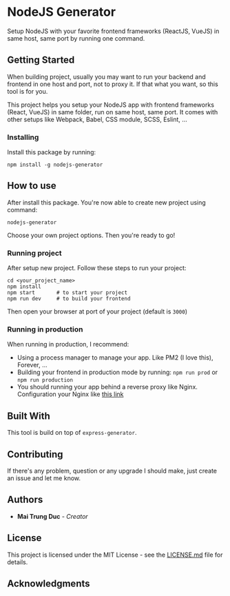 # NodeJS Generator

Setup NodeJS with your favorite frontend frameworks (ReactJS, VueJS) in same host, same port by running one command.

## Getting Started
When building project, usually you may want to run your backend and frontend in one host and port, not to proxy it. If that what you want, so this tool is for you.

This project helps you setup your NodeJS app with frontend frameworks (React, VueJS) in same folder, run on same host, same port. It comes with other setups like Webpack, Babel, CSS module, SCSS, Eslint, ...

### Installing

Install this package by running:
```
npm install -g nodejs-generator
```

## How to use

After install this package. You're now able to create new project using command:
```
nodejs-generator
```

Choose your own project options. Then you're ready to go!

### Running project

After setup new project. Follow these steps to run your project:
```
cd <your_project_name>
npm install
npm start       # to start your project
npm run dev     # to build your frontend
```
Then open your browser at port of your project (default is `3000`)

### Running in production
When running in production, I recommend:
- Using a process manager to manage your app. Like PM2 (I love this), Forever, ...
- Building your frontend in production mode by running: `npm run prod` or `npm run production`
- You should running your app behind a reverse proxy like Nginx. Configuration your Nginx like [this link](https://gist.github.com/maitrungduc1410/2e3bf24a2acde5cd753e6f07b06e625f) 

## Built With

This tool is build on top of `express-generator`.

## Contributing

If there's any problem, question or any upgrade I should make, just create an issue and let me know.

## Authors

* **Mai Trung Duc** - *Creator*

## License

This project is licensed under the MIT License - see the [LICENSE.md](https://github.com/maitrungduc1410/nodejs-generator/blob/master/LICENSE.md) file for details.

## Acknowledgments